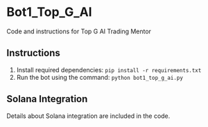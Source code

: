 # Bot1_Top_G_AI

Code and instructions for Top G AI Trading Mentor

## Instructions

1. Install required dependencies: `pip install -r requirements.txt`
2. Run the bot using the command: `python bot1_top_g_ai.py`

## Solana Integration

Details about Solana integration are included in the code.
